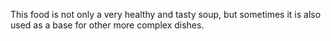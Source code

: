This food is not only a very healthy and tasty soup, but sometimes it is also used as a base for other more complex dishes.